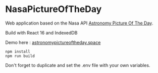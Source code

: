 # NasaPictureOfTheDay

Web application based on the Nasa API [Astronomy Picture Of The Day](https://api.nasa.gov/api.html#apod).

Build with React 16 and IndexedDB

Demo here : [astronomypictureoftheday.space](http://astronomypictureoftheday.space)

`npm install`  
`npm run build`

Don't forget to duplicate and set the .env file with your own variables.
